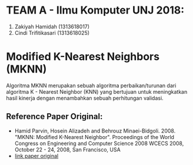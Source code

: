 # TEAM A - Ilmu Komputer UNJ 2018:
1. Zakiyah Hamidah (1313618017)
2. Cindi Trifitikasari (1313618025)

# Modified K-Nearest Neighbors (MKNN)
Algoritma MKNN merupakan sebuah algoritma perbaikan/turunan dari algoritma K - Nearest Neighbor (KNN) yang bertujuan untuk meningkatkan hasil kinerja dengan menambahkan sebuah perhitungan validasi.

## Reference Paper Original:
* Hamid Parvin, Hosein Alizadeh and Behrouz Minaei-Bidgoli. 2008. "MKNN: Modified K-Nearest Neighbor". Proceedings of the World Congress on Engineering and Computer Science 2008
WCECS 2008, October 22 - 24, 2008, San Francisco, USA
* [link paper original](https://github.com/kiyahza27/MKNN-Algorithm/blob/main/Paper%20Original%20MKNN.pdf)
